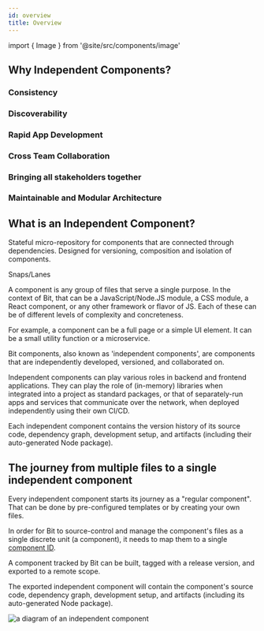 ```yaml
---
id: overview
title: Overview
---
```


import { Image } from '@site/src/components/image'

## Why Independent Components?

### Consistency

### Discoverability

### Rapid App Development

### Cross Team Collaboration

### Bringing all stakeholders together

### Maintainable and Modular Architecture

## What is an Independent Component?

Stateful micro-repository for components that are connected through dependencies. Designed for versioning, composition and isolation of components.

Snaps/Lanes

A component is any group of files that serve a single purpose. In the context of Bit, that can be a JavaScript/Node.JS module, a CSS module, a React component, or any other framework or flavor of JS.
Each of these can be of different levels of complexity and concreteness.

For example, a component can be a full page or a simple UI element.
It can be a small utility function or a microservice.

Bit components, also known as 'independent components', are components that are independently developed, versioned, and collaborated on.

Independent components can play various roles in backend and frontend applications.
They can play the role of (in-memory) libraries when integrated into a project as standard packages, or that of separately-run apps and services that communicate over the network, when deployed independently using their own CI/CD.

Each independent component contains the version history of its source code, dependency graph, development setup, and artifacts (including their auto-generated Node package).

## The journey from multiple files to a single independent component

Every independent component starts its journey as a "regular component". That can be done by pre-configured templates or by creating your own files.

In order for Bit to source-control and manage the component's files as a single discrete unit (a component), it needs to map them to a single [component ID](component-id.md).

A component tracked by Bit can be built, tagged with a release version, and exported to a remote scope.

The exported independent component will contain the component's source code, dependency graph, development setup, and artifacts (including its auto-generated Node package).

<Image src="/img/diagrams/component_diagram_2.png" alt="a diagram of an independent component" />
